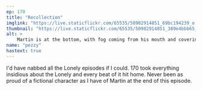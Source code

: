 ```yaml
---
ep: 170
title: "Recollection"
imglink: "https://live.staticflickr.com/65535/50982914851_69bc194239_o.jpg"
thumbnail: "https://live.staticflickr.com/65535/50982914851_389e4bbb65_q.jpg"
alt: >
    Martin is at the bottom, with fog coming from his mouth and covering his eyes. Above his head are three tape recorders, each of which has an opening speech from the episode around it. The fog across his eyes has the words from Martin&#x27;s self proclamation written on it.
name: "pezzy"
hastext: true
---
```

I'd have nabbed all the Lonely episodes if I could. 170 took everything insidious about the Lonely and every beat of it hit home. Never been as proud of a fictional character as I have of Martin at the end of this episode. 